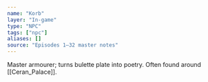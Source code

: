 ```yaml
---
name: "Korb"
layer: "In-game"
type: "NPC"
tags: ["npc"]
aliases: []
source: "Episodes 1–32 master notes"
---
```

Master armourer; turns bulette plate into poetry. Often found around [[Ceran_Palace]].
